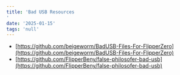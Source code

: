 ```yaml
---
title: 'Bad USB Resources'
date: '2025-01-15'
tags: 'null'
---
```


- [https://github.com/beigeworm/BadUSB-Files-For-FlipperZero](https://github.com/beigeworm/BadUSB-Files-For-FlipperZero)
- [https://github.com/FlipperBeny/false-philosofer-bad-usb](https://github.com/FlipperBeny/false-philosofer-bad-usb)